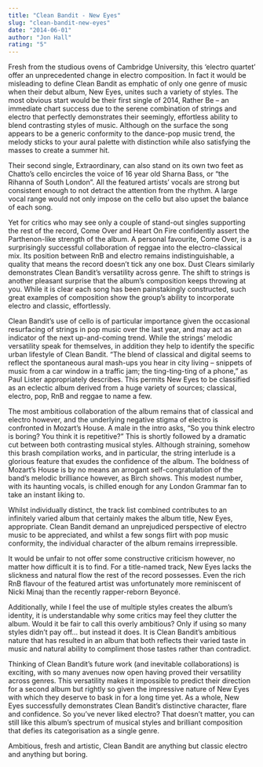 ```yaml
---
title: "Clean Bandit - New Eyes"
slug: "clean-bandit-new-eyes"
date: "2014-06-01"
author: "Jon Hall"
rating: "5"
---
```


Fresh from the studious ovens of Cambridge University, this ‘electro quartet’ offer an unprecedented change in electro composition. In fact it would be misleading to define Clean Bandit as emphatic of only one genre of music when their debut album, New Eyes, unites such a variety of styles. The most obvious start would be their first single of 2014, Rather Be – an immediate chart success due to the serene combination of strings and electro that perfectly demonstrates their seemingly, effortless ability to blend contrasting styles of music. Although on the surface the song appears to be a generic conformity to the dance-pop music trend, the melody sticks to your aural palette with distinction while also satisfying the masses to create a summer hit.

Their second single, Extraordinary, can also stand on its own two feet as Chatto’s cello encircles the voice of 16 year old Sharna Bass, or “the Rihanna of South London”. All the featured artists’ vocals are strong but consistent enough to not detract the attention from the rhythm. A large vocal range would not only impose on the cello but also upset the balance of each song.

Yet for critics who may see only a couple of stand-out singles supporting the rest of the record, Come Over and Heart On Fire confidently assert the Parthenon-like strength of the album. A personal favourite, Come Over, is a surprisingly successful collaboration of reggae into the electro-classical mix. Its position between RnB and electro remains indistinguishable, a quality that means the record doesn’t tick any one box. Dust Clears similarly demonstrates Clean Bandit’s versatility across genre. The shift to strings is another pleasant surprise that the album’s composition keeps throwing at you. While it is clear each song has been painstakingly constructed, such great examples of composition show the group’s ability to incorporate electro and classic, effortlessly.

Clean Bandit’s use of cello is of particular importance given the occasional resurfacing of strings in pop music over the last year, and may act as an indicator of the next up-and-coming trend. While the strings’ melodic versatility speak for themselves, in addition they help to identify the specific urban lifestyle of Clean Bandit. “The blend of classical and digital seems to reflect the spontaneous aural mash-ups you hear in city living – snippets of music from a car window in a traffic jam; the ting-ting-ting of a phone,” as Paul Lister appropriately describes. This permits New Eyes to be classified as an eclectic album derived from a huge variety of sources; classical, electro, pop, RnB and reggae to name a few.

The most ambitious collaboration of the album remains that of classical and electro however, and the underlying negative stigma of electro is confronted in Mozart’s House. A male in the intro asks, “So you think electro is boring? You think it is repetitive?” This is shortly followed by a dramatic cut between both contrasting musical styles. Although straining, somehow this brash compilation works, and in particular, the string interlude is a glorious feature that exudes the confidence of the album. The boldness of Mozart’s House is by no means an arrogant self-congratulation of the band’s melodic brilliance however, as Birch shows. This modest number, with its haunting vocals, is chilled enough for any London Grammar fan to take an instant liking to.

Whilst individually distinct, the track list combined contributes to an infinitely varied album that certainly makes the album title, New Eyes, appropriate. Clean Bandit demand an unprejudiced perspective of electro music to be appreciated, and whilst a few songs flirt with pop music conformity, the individual character of the album remains irrepressible.

It would be unfair to not offer some constructive criticism however, no matter how difficult it is to find. For a title-named track, New Eyes lacks the slickness and natural flow the rest of the record possesses. Even the rich RnB flavour of the featured artist was unfortunately more reminiscent of Nicki Minaj than the recently rapper-reborn Beyoncé.

Additionally, while I feel the use of multiple styles creates the album’s identity, it is understandable why some critics may feel they clutter the album. Would it be fair to call this overly ambitious? Only if using so many styles didn’t pay off… but instead it does. It is Clean Bandit’s ambitious nature that has resulted in an album that both reflects their varied taste in music and natural ability to compliment those tastes rather than contradict.

Thinking of Clean Bandit’s future work (and inevitable collaborations) is exciting, with so many avenues now open having proved their versatility across genres. This versatility makes it impossible to predict their direction for a second album but rightly so given the impressive nature of New Eyes with which they deserve to bask in for a long time yet. As a whole, New Eyes successfully demonstrates Clean Bandit’s distinctive character, flare and confidence. So you’ve never liked electro? That doesn’t matter, you can still like this album’s spectrum of musical styles and brilliant composition that defies its categorisation as a single genre.

Ambitious, fresh and artistic, Clean Bandit are anything but classic electro and anything but boring.

